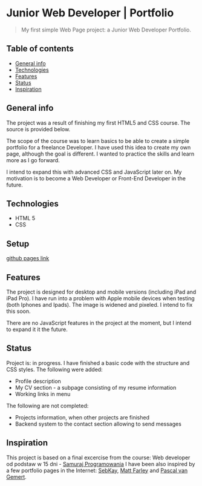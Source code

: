 # Junior Web Developer | Portfolio 
> My first simple Web Page project: a Junior Web Developer Portfolio.

## Table of contents
* [General info](#general-info)
* [Technologies](#technologies)
* [Features](#features)
* [Status](#status)
* [Inspiration](#inspiration)

## General info
The project was a result of finishing my first HTML5 and CSS course. The source is provided below. 

The scope of the course was to learn basics to be able to create a simple portfolio for a freelance Developer. I have used this idea to create my own page, although the goal is different. I wanted to practice the skills and learn more as I go forward.

I intend to expand this with advanced CSS and JavaScript later on. My motivation is to become a Web Developer or Front-End Developer in the future. 

## Technologies
* HTML 5
* CSS

## Setup
[github pages link](https://nikara4.github.io/WebDevPortfolio/)

## Features
The project is designed for desktop and mobile versions (including iPad and iPad Pro). I have run into a problem with Apple mobile devices when testing (both Iphones and Ipads). The image is widened and pixeled. I intend to fix this soon.

There are no JavaScript features in the project at the moment, but I intend to expand it it the future.

## Status
Project is: in progress. I have finished a basic code with the structure and CSS styles. 
The following were added: 
* Profile description
* My CV section - a subpage consisting of my resume information
* Working links in menu

The following are not completed:
* Projects information, when other projects are finished
* Backend system to the contact section allowing to send messages

## Inspiration
This project is based on a final excercise from the course: Web developer od podstaw w 15 dni - [Samuraj Programowania](https://websamuraj.pl/)
I have been also inspired by a few portfolio pages in the Internet: [SebKay](https://sebkay.com/), [Matt Farley](https://mattfarley.ca/) and [Pascal van Gemert](http://www.pascalvangemert.nl/).
